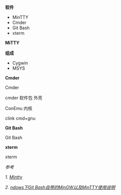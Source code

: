 **软件**

- MinTTY
- Cmder
- Git Bash
- xterm

**MiTTY**

**组成**

- Cygwin
- MSYS

**Cmder**

Cmder

cmder 软件包 外壳

ConEmu 内核 

clink cmd+gnu

**Git Bash**

Git Bash

**xterm**

xterm

*参考*

*1.* [*Mintty*](http://mintty.github.io/)

*2.* [*ndows下Git Bash自带的MinGW以及MinTTY使用说明*](https://www.cnblogs.com/classics/p/11224924.html)